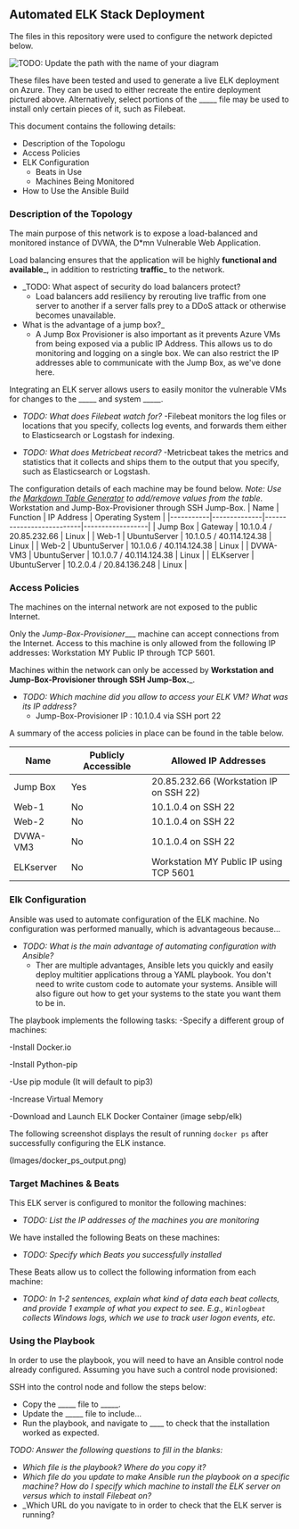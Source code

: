 ## Automated ELK Stack Deployment

The files in this repository were used to configure the network depicted below.

![TODO: Update the path with the name of your diagram](Images/diagram_filename.png)

These files have been tested and used to generate a live ELK deployment on Azure. They can be used to either recreate the entire deployment pictured above. Alternatively, select portions of the _____ file may be used to install only certain pieces of it, such as Filebeat.

 

This document contains the following details:
- Description of the Topologu
- Access Policies
- ELK Configuration
  - Beats in Use
  - Machines Being Monitored
- How to Use the Ansible Build


### Description of the Topology

The main purpose of this network is to expose a load-balanced and monitored instance of DVWA, the D*mn Vulnerable Web Application.

Load balancing ensures that the application will be highly __functional and available___, in addition to restricting __traffic___ to the network.
- _TODO: What aspect of security do load balancers protect? 
  -  Load balancers add resiliency by rerouting live traffic from one server to another if a server falls prey to a DDoS attack or otherwise becomes unavailable.
- What is the advantage of a jump box?_
  - A Jump Box Provisioner is also important as it prevents Azure VMs from being exposed via a public IP Address. This allows us to do monitoring and logging on a single box. We can also restrict the IP addresses able to communicate with the Jump Box, as we've done here.

Integrating an ELK server allows users to easily monitor the vulnerable VMs for changes to the _____ and system _____.
- _TODO: What does Filebeat watch for?_
  -Filebeat monitors the log files or locations that you specify, collects log events, and forwards them either to Elasticsearch or Logstash for indexing.
  
- _TODO: What does Metricbeat record?_
  -Metricbeat takes the metrics and statistics that it collects and ships them to the output that you specify, such as Elasticsearch or Logstash.
  
The configuration details of each machine may be found below.
_Note: Use the [Markdown Table Generator](http://www.tablesgenerator.com/markdown_tables) to add/remove values from the table_.
Workstation and Jump-Box-Provisioner through SSH Jump-Box.
| Name      | Function     | IP Address               | Operating System |
|-----------|--------------|--------------------------|------------------|
| Jump Box  | Gateway      | 10.1.0.4 / 20.85.232.66  | Linux            |
| Web-1     | UbuntuServer | 10.1.0.5 / 40.114.124.38 | Linux            |
| Web-2     | UbuntuServer | 10.1.0.6 / 40.114.124.38 | Linux            |
| DVWA-VM3  | UbuntuServer | 10.1.0.7 / 40.114.124.38 | Linux            |
| ELKserver | UbuntuServer | 10.2.0.4 / 20.84.136.248 | Linux            |

### Access Policies

The machines on the internal network are not exposed to the public Internet. 

Only the _Jump-Box-Provisioner____ machine can accept connections from the Internet. Access to this machine is only allowed from the following IP addresses:
  Workstation MY Public IP through TCP 5601.

Machines within the network can only be accessed by __Workstation and Jump-Box-Provisioner through SSH Jump-Box.___.
- _TODO: Which machine did you allow to access your ELK VM? What was its IP address?_
  -  Jump-Box-Provisioner IP : 10.1.0.4 via SSH port 22

A summary of the access policies in place can be found in the table below.

| Name      | Publicly Accessible | Allowed IP Addresses                    |
|-----------|---------------------|-----------------------------------------|
| Jump Box  | Yes                 | 20.85.232.66 (Workstation IP on SSH 22) |
| Web-1     | No                  | 10.1.0.4 on SSH 22                      |
| Web-2     | No                  | 10.1.0.4 on SSH 22                      |
| DVWA-VM3  | No                  | 10.1.0.4 on SSH 22                      |
| ELKserver | No                  | Workstation MY Public IP using TCP 5601 |

### Elk Configuration

Ansible was used to automate configuration of the ELK machine. No configuration was performed manually, which is advantageous because...
- _TODO: What is the main advantage of automating configuration with Ansible?_
  - Ther are multiple advantages, Ansible lets you quickly and easily deploy multitier applications throug a YAML playbook.
    You don't need to write custom code to automate your systems.
      Ansible will also figure out how to get your systems to the state you want them to be in.

The playbook implements the following tasks:
  -Specify a different group of machines:
 
  -Install Docker.io
  
  -Install Python-pip
  
  -Use pip module (It will default to pip3)

  -Increase Virtual Memory
 
  -Download and Launch ELK Docker Container (image sebp/elk)



The following screenshot displays the result of running `docker ps` after successfully configuring the ELK instance.

(Images/docker_ps_output.png)

### Target Machines & Beats
This ELK server is configured to monitor the following machines:
- _TODO: List the IP addresses of the machines you are monitoring_

We have installed the following Beats on these machines:
- _TODO: Specify which Beats you successfully installed_

These Beats allow us to collect the following information from each machine:
- _TODO: In 1-2 sentences, explain what kind of data each beat collects, and provide 1 example of what you expect to see. E.g., `Winlogbeat` collects Windows logs, which we use to track user logon events, etc._

### Using the Playbook
In order to use the playbook, you will need to have an Ansible control node already configured. Assuming you have such a control node provisioned: 

SSH into the control node and follow the steps below:
- Copy the _____ file to _____.
- Update the _____ file to include...
- Run the playbook, and navigate to ____ to check that the installation worked as expected.

_TODO: Answer the following questions to fill in the blanks:_
- _Which file is the playbook? Where do you copy it?_
- _Which file do you update to make Ansible run the playbook on a specific machine? How do I specify which machine to install the ELK server on versus which to install Filebeat on?_
- _Which URL do you navigate to in order to check that the ELK server is running?

